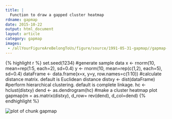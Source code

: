 ```yaml
---
title: |
  Function to draw a gapped cluster heatmap
rdname: gapmap
date: 2015-10-22
output: html_document
layout: article
category: gapmap
images:
 - /allYourFigureAreBelongToUs/figure/source/1991-05-31-gapmap//gapmap-1.png
---
```





{% highlight r %}
set.seed(1234)
#generate sample data
x <- rnorm(10, mean=rep(1:5, each=2), sd=0.4)
y <- rnorm(10, mean=rep(c(1,2), each=5), sd=0.4)
dataFrame <- data.frame(x=x, y=y, row.names=c(1:10))
#calculate distance matrix. default is Euclidean distance
distxy <- dist(dataFrame)
#perform hierarchical clustering. default is complete linkage.
hc <- hclust(distxy)
dend <- as.dendrogram(hc)
#make a cluster heatmap plot
gapmap(m = as.matrix(distxy), d_row= rev(dend), d_col=dend)
{% endhighlight %}

![plot of chunk gapmap](/allYourFigureAreBelongToUs/figure/source/1991-05-31-gapmap/gapmap-1.png) 